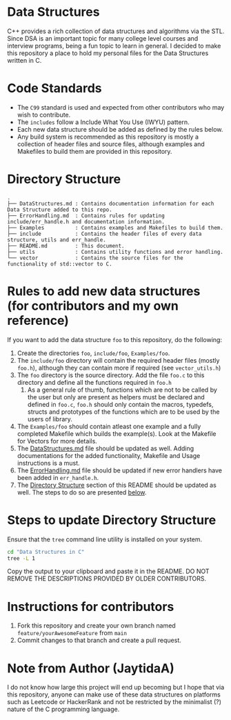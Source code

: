 # Data Structures
C++ provides a rich collection of data structures and algorithms via the STL. Since DSA is an important topic for many college level courses and interview programs, being a fun topic to learn in general. I decided to make this repository a place to hold my personal files for the Data Structures written in C.

# Code Standards
* The `C99` standard is used and expected from other contributors who may wish to contribute.
* The `includes` follow a Include What You Use (IWYU) pattern.
* Each new data structure should be added as defined by the rules below.
* Any build system is recommended as this repository is mostly a collection of header files and source files, although examples and Makefiles to build them are provided in this repository.

# Directory Structure
```
.
├── DataStructures.md : Contains documentation information for each Data Structure added to this repo.
├── ErrorHandling.md  : Contains rules for updating include/err_handle.h and documentation information.
├── Examples          : Contains examples and Makefiles to build them.
├── include           : Contains the header files of every data structure, utils and err_handle.
├── README.md         : This document.
├── utils             : Contains utility functions and error handling.
└── vector            : Contains the source files for the functionality of std::vector to C.
```

# Rules to add new data structures (for contributors and my own reference)
If you want to add the data structure `foo` to this repository, do the following:
1. Create the directories `foo`, `include/foo`, `Examples/foo`.
2. The `include/foo` directory will contain the required header files (mostly `foo.h`), although they can contain more if required (see `vector_utils.h`)
3. The `foo` directory is the source directory. Add the file `foo.c` to this directory and define all the functions required in `foo.h`
    1. As a general rule of thumb, functions which are not to be called by the user but only are present as helpers must be declared and defined in `foo.c`, `foo.h` should only contain the macros, typedefs, structs and prototypes of the functions which are to be used by the users of library.
4. The `Examples/foo` should contain atleast one example and a fully completed Makefile which builds the example(s). Look at the Makefile for Vectors for more details.
5. The [DataStructures.md](https://github.com/JaytidaA/Data-Structures-in-C/tree/main/DataStructures.md) file should be updated as well. Adding documentations for the added functionality, Makefile and Usage instructions is a must.
6. The [ErrorHandling.md](https://github.com/JaytidaA/Data-Structures-in-C/tree/main/ErrorHandling.md) file should be updated if new error handlers have been added in `err_handle.h`.
7. The [Directory Structure](https://github.com/JaytidaA/Data-Structures-in-C/tree/main/README.md#directory-structure) section of this README should be updated as well. The steps to do so are presented [below](https://github.com/JaytidaA/Data-Structures-in-C/tree/main/README.md#steps-to-update-directory-structure).

# Steps to update Directory Structure
Ensure that the `tree` command line utility is installed on your system.
```sh
cd "Data Structures in C"
tree -L 1
```
Copy the output to your clipboard and paste it in the README. DO NOT REMOVE THE DESCRIPTIONS PROVIDED BY OLDER CONTRIBUTORS.

# Instructions for contributors
1. Fork this repository and create your own branch named `feature/yourAwesomeFeature` from `main`
2. Commit changes to that branch and create a pull request.

# Note from Author (JaytidaA)
I do not know how large this project will end up becoming but I hope that via this repository, anyone can make use of these data structures on platforms such as Leetcode or HackerRank and not be restricted by the minimalist (?) nature of the C programming language.

